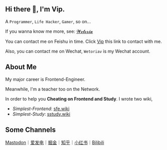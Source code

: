 ## Hi there 👋, I'm Vip.

A `Programmer`, `Life Hacker`, `Gamer`, so on...

If you wanna know me more, see: [𝓦𝓮𝓽𝓸𝓻𝓲𝓪](https://simplest-frontend.feishu.cn/wiki/wikcnHmIs4HagSlJPiti2VESQEh)

You can contact me on Feishu in time. Click [Vip](https://www.feishu.cn/invitation/page/add_contact/?token=d8fn4b75-48ac-4726-b4d7-b499073fbd6d) this link to contact with me.

Also, you can contact me on Wechat, `Wetoriav` is my Wechat account.

## About Me

My major career is Frontend-Engineer.

Meanwhile, I'm a teacher too on the Network.

In order to help you **Cheating on Frontend and Study**. I wrote two wiki,

- *Simplest-Frontend*: [sfe.wiki](https://sfe.wiki)
- *Simplest-Study*: [sstudy.wiki](https://sstudy.wiki)

## Some Channels

[Mastodon](https://c7.io/@Wetoria)｜[爱发电](https://afdian.net/a/Wetoria)｜[掘金](https://juejin.cn/user/2682464104099694)｜[知乎](https://www.zhihu.com/people/wetoria)｜[小红书](https://www.xiaohongshu.com/user/profile/633ec36b000000001901d452?xhsshare=CopyLink&appuid=633ec36b000000001901d452&apptime=1695011375)｜[Bilibili](https://space.bilibili.com/1905493)

<!--
**Wetoria/Wetoria** is a ✨ _special_ ✨ repository because its `README.md` (this file) appears on your GitHub profile.

Here are some ideas to get you started:

- 🔭 I’m currently working on ...
- 🌱 I’m currently learning ...
- 👯 I’m looking to collaborate on ...
- 🤔 I’m looking for help with ...
- 💬 Ask me about ...
- 📫 How to reach me: ...
- 😄 Pronouns: ...
- ⚡ Fun fact: ...
-->
